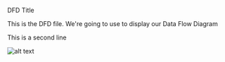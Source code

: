 DFD Title

This is the DFD file. We're going to use to display our Data Flow Diagram

This is a second line

![alt text](https://cloud.githubusercontent.com/assets/22307422/19091653/17b3f2c2-8a49-11e6-81c5-bc4d91556214.jpg)

